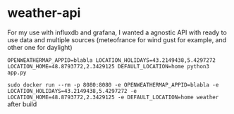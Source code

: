 # weather-api

For my use with influxdb and grafana, I wanted a agnostic API with ready to use data and multiple sources (meteofrance for wind gust for example, and other one for daylight)

`OPENWEATHERMAP_APPID=blabla LOCATION_HOLIDAYS=43.2149438,5.4297272 LOCATION_HOME=48.8793772,2.3429125 DEFAULT_LOCATION=home python3 app.py`

`sudo docker run --rm -p 8080:8080 -e OPENWEATHERMAP_APPID=blabla -e LOCATION_HOLIDAYS=43.2149438,5.4297272 -e LOCATION_HOME=48.8793772,2.3429125 -e DEFAULT_LOCATION=home weather` after build


